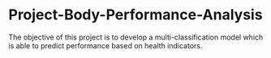 # Project-Body-Performance-Analysis
The objective of this project is to develop a multi-classification model which is able to predict performance based on health indicators.
